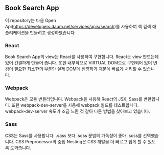 
## Book Search App
이 repository는 다음 Open Api(https://developers.daum.net/services/apis/search)를 사용하여 책 검색 애플리케이션을 만들려고 생성하였습니다.

### React
Book Search App의 view는 React를 사용하여 구현합니다.
React는 view 만드는데 있어 간결하게 만들어 줍니다.
또한 내부적으로 VIRTUAL DOM으로 구현되어 있어 변경이 필요한 최소한의 부분만 실제 DOM에 반영하기 때문에 빠르게 처리할 수 있습니다.

### Webpack
Webpack은 모듈 번들러입니다.
Webpack을 사용해 React의 JSX, Sass를 변환합니다. 또한 webpack-dev-server를 사용해 webpack 빌드를 테스트합니다.
webpack-dev-server 속도가 조금 느린 것 같아 다른 방법을 찾아보고 있습니다.

### Sass
CSS는 Sass를 사용합니다.
.sass 보다 .scss 문법의 가독성이 좋아 .scss를 선택했습니다.
CSS Preprocessor의 중첩 Nesting은 CSS 개발을 더 빠르고 쉽게 할 수 있도록 도와줍니다.

